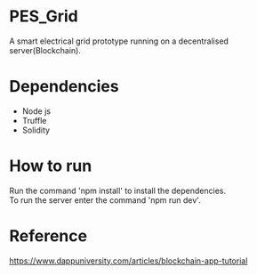 # PES_Grid
A smart electrical grid prototype running on a decentralised server(Blockchain).  
  
# Dependencies
<ul>
  <li>Node js</li>
  <li>Truffle</li>
  <li>Solidity</li>
</ul>  
  
# How to run 
Run the command 'npm install' to install the dependencies.  
To run the server enter the command 'npm run dev'.  

# Reference
https://www.dappuniversity.com/articles/blockchain-app-tutorial
